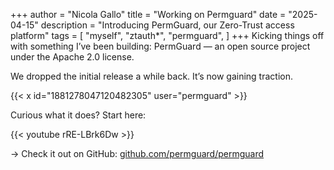 +++
author = "Nicola Gallo"
title = "Working on Permguard"
date = "2025-04-15"
description = "Introducing PermGuard, our Zero-Trust access platform"
tags = [
    "myself",
    "ztauth*",
    "permguard",
]
+++
Kicking things off with something I’ve been building: PermGuard — an open source project under the Apache 2.0 license.
<!--more-->

We dropped the initial release a while back. It’s now gaining traction.

{{< x id="1881278047120482305" user="permguard" >}}

Curious what it does? Start here:

{{< youtube rRE-LBrk6Dw >}}

→ Check it out on GitHub: [github.com/permguard/permguard](https://github.com/permguard/permguard)

